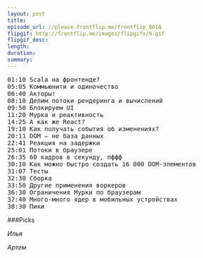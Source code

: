 ```yaml
---
layout: post
title: 
episode_url: //please.frontflip.me/frontflip_0010
flipgif: http://frontflip.me/images/flipgifs/9.gif
flipgif_desc:
length: 
duration: 
summary: 
---
```



<pre>
01:10 Scala на фронтенде?
05:05 Коммьюнити и одиночество
06:40 Акторы!
08:10 Делим потоки рендеринга и вычислений
09:50 Блокируем UI
11:20 Мурка и реактивность
14:25 А как же React?
19:10 Как получать события об изменениях?
20:11 DOM — не база данных
22:41 Реакция на задержки
25:01 Потоки в браузере
26:35 60 кадров в секунду, пффф
30:10 Как можно быстро создать 16 000 DOM-элементов
31:07 Тесты
32:30 Сборка
33:50 Другие применения воркеров
36:30 Ограничения Мурки по браузерам
37:40 Много-много ядер в мобильных устройствах
38:30 Пики
</pre>

###Picks

*Илья*

*Артем*
